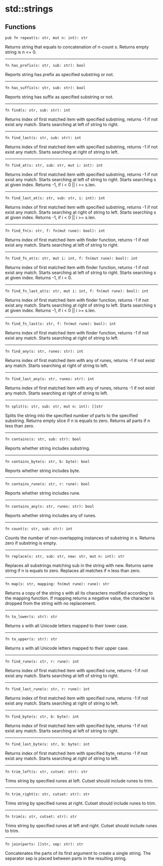 # std::strings

## Functions

```jule
pub fn repeat(s: str, mut n: int): str
```
Returns string that equals to concatenation of n-count s.
Returns empty string is n <= 0.

---

```jule
fn has_prefix(s: str, sub: str): bool
```
Reports string has prefix as specified substring or not.

---

```jule
fn has_suffix(s: str, sub: str): bool
```
Reports string has suffix as specified substring or not.

---

```jule
fn find(s: str, sub: str): int
```
Returns index of first matched item with specified substring, returns -1 if not exist any match. Starts searching at left of string to right.

---

```jule
fn find_last(s: str, sub: str): int
```
Returns index of first matched item with specified substring, returns -1 if not exist any match. Starts searching at right of string to left.

---

```jule
fn find_at(s: str, sub: str, mut i: int): int
```
Returns index of first matched item with specified substring, returns -1 if not exist any match. Starts searching at left of string to right. Starts searching s at given index.
Returns -1, if i < 0 || i >= s.len.

---

```jule
fn find_last_at(s: str, sub: str, i: int): int
```
Returns index of first matched item with specified substring, returns -1 if not exist any match. Starts searching at right of string to left. Starts searching s at given index. Returns -1, if i < 0 || i >= s.len.

---

```jule
fn find_fn(s: str, f: fn(mut rune): bool): int
```
Returns index of first matched item with finder function, returns -1 if not exist any match. Starts searching at left of string to right.

---

```jule
fn find_fn_at(s: str, mut i: int, f: fn(mut rune): bool): int
```
Returns index of first matched item with finder function, returns -1 if not exist any match. Starts searching at left of string to right. Starts searching s at given index. Returns -1, if i < 0.

---

```jule
fn find_fn_last_at(s: str, mut i: int, f: fn(mut rune): bool): int
```
Returns index of first matched item with finder function, returns -1 if not exist any match. Starts searching at right of string to left. Starts searching s at given index. Returns -1, if i < 0 || i >= s.len.

---

```jule
fn find_fn_last(s: str, f: fn(mut rune): bool): int
```
Returns index of first matched item with finder function, returns -1 if not exist any match. Starts searching at right of string to left.

---

```jule
fn find_any(s: str, runes: str): int
```
Returns index of first matched item with any of runes, returns -1 if not exist any match. Starts searching at right of string to left.

---

```jule
fn find_last_any(s: str, runes: str): int
```
Returns index of first matched item with any of runes, returns -1 if not exist any match. Starts searching at right of string to left.

---

```jule
fn split(s: str, sub: str, mut n: int): []str
```
Splits the string into the specified number of parts to the specified substring. Returns empty slice if n is equals to zero. Returns all parts if n less than zero.

---

```jule
fn contains(s: str, sub: str): bool
```
Reports whether string includes substring.

---

```jule
fn contains_byte(s: str, b: byte): bool
```
Reports whether string includes byte.

---

```jule
fn contains_rune(s: str, r: rune): bool
```
Reports whether string includes rune.

---

```jule
fn contains_any(s: str, runes: str): bool
```
Reports whether string includes any of runes.

---

```jule
fn count(s: str, sub: str): int
```
Counts the number of non-overlapping instances of substring in s.
Returns zero if substring is empty.

---

```jule
fn replace(s: str, sub: str, new: str, mut n: int): str
```
Replaces all substrings matching sub in the string with new. Returns same string if n is equals to zero. Replaces all matches if n less than zero.

---

```jule
fn map(s: str, mapping: fn(mut rune): rune): str
```
Returns a copy of the string s with all its characters modified according to the mapping function. If mapping returns a negative value, the character is dropped from the string with no replacement.

---

```jule
fn to_lower(s: str): str
```
Returns s with all Unicode letters mapped to their lower case.

---

```jule
fn to_upper(s: str): str
```
Returns s with all Unicode letters mapped to their upper case.

---

```jule
fn find_rune(s: str, r: rune): int
```
Returns index of first matched item with specified rune, returns -1 if not exist any match. Starts searching at left of string to right.

---

```jule
fn find_last_rune(s: str, r: rune): int
```
Returns index of first matched item with specified rune, returns -1 if not exist any match. Starts searching at right of string to left.

---

```jule
fn find_byte(s: str, b: byte): int
```
Returns index of first matched item with specified byte, returns -1 if not exist any match. Starts searching at left of string to right.

---

```jule
fn find_last_byte(s: str, b: byte): int
```
Returns index of first matched item with specified byte, returns -1 if not exist any match. Starts searching at right of string to left.

---

```jule
fn trim_left(s: str, cutset: str): str
```
Trims string by specified runes at left.
Cutset should include runes to trim.

---

```jule
fn trim_right(s: str, cutset: str): str
```
Trims string by specified runes at right.
Cutset should include runes to trim.

---

```jule
fn trim(s: str, cutset: str): str
```
Trims string by specified runes at left and right.
Cutset should include runes to trim.

---

```jule
fn join(parts: []str, sep: str): str
```
Concatenates the parts of its first argument to create a single string.
The separator sep is placed between parts in the resulting string.
